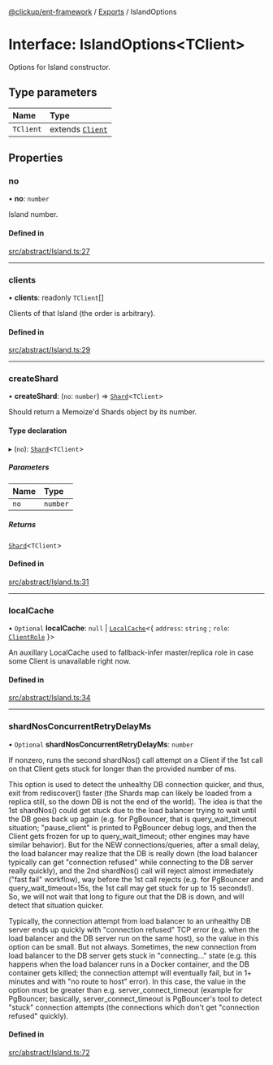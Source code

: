 [@clickup/ent-framework](../README.md) / [Exports](../modules.md) / IslandOptions

# Interface: IslandOptions\<TClient\>

Options for Island constructor.

## Type parameters

| Name | Type |
| :------ | :------ |
| `TClient` | extends [`Client`](../classes/Client.md) |

## Properties

### no

• **no**: `number`

Island number.

#### Defined in

[src/abstract/Island.ts:27](https://github.com/clickup/ent-framework/blob/master/src/abstract/Island.ts#L27)

___

### clients

• **clients**: readonly `TClient`[]

Clients of that Island (the order is arbitrary).

#### Defined in

[src/abstract/Island.ts:29](https://github.com/clickup/ent-framework/blob/master/src/abstract/Island.ts#L29)

___

### createShard

• **createShard**: (`no`: `number`) => [`Shard`](../classes/Shard.md)\<`TClient`\>

Should return a Memoize'd Shards object by its number.

#### Type declaration

▸ (`no`): [`Shard`](../classes/Shard.md)\<`TClient`\>

##### Parameters

| Name | Type |
| :------ | :------ |
| `no` | `number` |

##### Returns

[`Shard`](../classes/Shard.md)\<`TClient`\>

#### Defined in

[src/abstract/Island.ts:31](https://github.com/clickup/ent-framework/blob/master/src/abstract/Island.ts#L31)

___

### localCache

• `Optional` **localCache**: ``null`` \| [`LocalCache`](../classes/LocalCache.md)\<\{ `address`: `string` ; `role`: [`ClientRole`](../modules.md#clientrole)  }\>

An auxillary LocalCache used to fallback-infer master/replica role in case
some Client is unavailable right now.

#### Defined in

[src/abstract/Island.ts:34](https://github.com/clickup/ent-framework/blob/master/src/abstract/Island.ts#L34)

___

### shardNosConcurrentRetryDelayMs

• `Optional` **shardNosConcurrentRetryDelayMs**: `number`

If nonzero, runs the second shardNos() call attempt on a Client if the 1st
call on that Client gets stuck for longer than the provided number of ms.

This option is used to detect the unhealthy DB connection quicker, and
thus, exit from rediscover() faster (the Shards map can likely be loaded
from a replica still, so the down DB is not the end of the world). The idea
is that the 1st shardNos() could get stuck due to the load balancer trying
to wait until the DB goes back up again (e.g. for PgBouncer, that is
query_wait_timeout situation; "pause_client" is printed to PgBouncer debug
logs, and then the Client gets frozen for up to query_wait_timeout; other
engines may have similar behavior). But for the NEW connections/queries,
after a small delay, the load balancer may realize that the DB is really
down (the load balancer typically can get "connection refused" while
connecting to the DB server really quickly), and the 2nd shardNos() call
will reject almost immediately ("fast fail" workflow), way before the 1st
call rejects (e.g. for PgBouncer and query_wait_timeout=15s, the 1st call
may get stuck for up to 15 seconds!). So, we will not wait that long to
figure out that the DB is down, and will detect that situation quicker.

Typically, the connection attempt from load balancer to an unhealthy DB
server ends up quickly with "connection refused" TCP error (e.g. when the
load balancer and the DB server run on the same host), so the value in this
option can be small. But not always. Sometimes, the new connection from
load balancer to the DB server gets stuck in "connecting..." state (e.g.
this happens when the load balancer runs in a Docker container, and the DB
container gets killed; the connection attempt will eventually fail, but in
1+ minutes and with "no route to host" error). In this case, the value in
the option must be greater than e.g. server_connect_timeout (example for
PgBouncer; basically, server_connect_timeout is PgBouncer's tool to detect
"stuck" connection attempts (the connections which don't get "connection
refused" quickly).

#### Defined in

[src/abstract/Island.ts:72](https://github.com/clickup/ent-framework/blob/master/src/abstract/Island.ts#L72)
